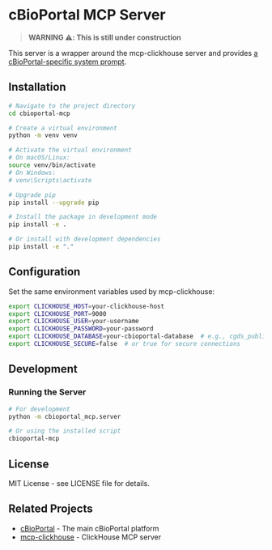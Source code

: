 # cBioPortal MCP Server

> **WARNING ⚠️: This is still under construction**

This server is a wrapper around the mcp-clickhouse server and provides [a cBioPortal-specific system prompt](https://github.com/cBioPortal/cbioportal-mcp/blob/main/src/cbioportal_mcp/prompts/cbioportal_prompt.py).

## Installation

```bash
# Navigate to the project directory
cd cbioportal-mcp

# Create a virtual environment
python -m venv venv

# Activate the virtual environment
# On macOS/Linux:
source venv/bin/activate
# On Windows:
# venv\Scripts\activate

# Upgrade pip
pip install --upgrade pip

# Install the package in development mode
pip install -e .

# Or install with development dependencies
pip install -e "."
```

## Configuration

Set the same environment variables used by mcp-clickhouse:

```bash
export CLICKHOUSE_HOST=your-clickhouse-host
export CLICKHOUSE_PORT=9000
export CLICKHOUSE_USER=your-username
export CLICKHOUSE_PASSWORD=your-password
export CLICKHOUSE_DATABASE=your-cbioportal-database  # e.g., cgds_public_2025_06_24
export CLICKHOUSE_SECURE=false  # or true for secure connections
```

## Development

### Running the Server
```bash
# For development
python -m cbioportal_mcp.server

# Or using the installed script
cbioportal-mcp
```

## License

MIT License - see LICENSE file for details.

## Related Projects

- [cBioPortal](https://github.com/cBioPortal/cbioportal) - The main cBioPortal platform
- [mcp-clickhouse](https://github.com/ClickHouse/mcp-clickhouse) - ClickHouse MCP server
